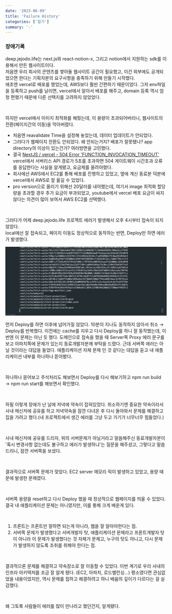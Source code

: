 ```yaml
---
date: '2023-06-09'
title: 'Failure History'
categories: ['일기']
summary: '-'
---
```


### 장애기록

deep.jejodo.life는 next.js와 react-notion-x, 그리고 notion에서 지원하는 sdk를 이용해서 만든 웹사이트이다.   
처음엔 우리 회사의 콘텐츠를 쌓아둘 웹사이트 공간이 필요했고, 이건 외부에도 공개되었으면 한다는 기획자분의 요구사항을 충족하기 위해 만들기 시작했다.   
애초엔 vercel로 배포를 했었는데, AWS보다 훨씬 간편하기 때문이었다. 그저 env파일을 등록하고 push를 날리면, vercel에서 알아서 배포를 해주고, domain 등록 역시 엄청 편했기 때문에 다른 선택지를 고려하지 않았었다.

<br>

하지만 vercel에서 이미지 최적화를 해줬는데, 이 용량이 초과되어버리니, 웹사이트의 전환(페이지간의 이동)을 막아버렸다.
  - 처음엔 reavalidate Time을 설정해 놓았는데, 데이터 업데이트가 안되었다.
  - 그러다가 웹페이지 전환도 안되었다. 왜 안되는거지? 배포가 잘못됐나? app directory의 이상이 있는건가? 여러방면을 고민했다.
  - 결국 [NextJS / vercel - 504 Error 'FUNCTION_INVOCATION_TIMEOUT'](https://stackoverflow.com/questions/68771480/nextjs-vercel-504-error-function-invocation-timeout) vercel에서 서버리스 API 경로가 5초를 초과하면 504 게이트웨이 시간초과 오류를 응답한다는 사실을 알게됐고, 요금제를 올려야했다.
  - 회사에선 AWS에서 EC2를 통해 배포를 진행하고 있었고, 옆에 계신 동료분 덕분에 vercel에서 AWS로 잘 옮길 수 있었다.
  - pro version으로 올리기 위해선 20달러를 내야했는데, 여기서 image 최적화 할당량을 초과할 경우 추가 요금이 부과되었고, youtube에서 vercel 배포 요금이 싸지 않다는 의견이 많이 보여서 AWS EC2를 선택했다.

<br>

그러다가 어제 deep.jejodo.life 프로젝트 에러가 발생해서 오후 4시부터 접속이 되지 않았다.   
local에선 잘 접속되고, 페이지 이동도 정상적으로 동작하는 반면, Deploy만 하면 에러가 발생했다.

![여기서 화면이 전환되지 않았다.](deep-jejodo-error.png)

먼저 Deploy를 하면 이후에 넘어가질 않았다. 10분이 지나도 동작하지 않아서 취소 → Deploy를 반복했다.
이전에는 cache를 지우고 다시 Deploy를 하니 잘 동작했는데, 이번엔 이 문제는 아닌 듯 했다.
도메인으로 접속을 했을 때 Server쪽 Proxy 에러 문구를 보고 아파치쪽에 문제가 있는지 동료개발자분께 부탁을 드렸다. 근데 서버쪽 에러는 아닐 것이라는 대답을 들었다. 애플리케이션 자체 문제 인 것 같다는 대답을 듣고 내 애플리케이션 내부를 하나하나 뜯어봤다.

<br>

하나하나 뜯어보고 주석처리도 해보면서 Deploy를 다시 해보기하고 npm run build → npm run start를 해보면서 확인했다. 

<br>

하필 이렇게 장애가 난 날에 저녁에 약속이 잡혀있었다.
취소하기엔 중요한 약속이라서 사내 메신저에 공유를 하고 저녁약속을 잠깐 다녀온 후 다시 돌아와서 문제를 해결하고 집을 가려고 했다.(내 프로젝트에서 생긴 에러를 그냥 두고 가기가 너무너무 힘들었다.)

<br>

사내 메신저에 공유를 드리자, 위의 서버문제가 아닐거라고 말씀해주신 동료개발자분이 '혹시 변경사항 없는데도 불구하고 에러가 발생하냐'는 질문을 해주셨고, 그렇다고 말씀드리니, 잠깐 서버쪽을 보셨다.

<br>

결과적으로 서버쪽 문제가 맞았다. EC2 server 메모리 릭이 발생하고 있었고, 용량 때문에 발생한 문제였다.

<br>

서버쪽 용량을 reset하고 다시 Deploy 했을 때 정상적으로 웹페이지를 띄울 수 있었다.
결국 내 애플리케이션 문제는 아니였지만, 이를 통해 크게 배운게 있다.

<br>

1. 프론트는 프론트만 잘하면 되는게 아니라, 웹을 잘 알아야한다는 점.
2. 서버쪽 문제가 발생했다고 서버개발자 탓, 애플리케이션 문제라고 프론트개발자 탓이 아니라 이 문제가 발생했다는 것 자체가 문제고, 누구의 탓도 아니고, 다시 문제가 발생하지 않도록 조취를 취해야 한다는 점.

<br>

결과적으론 문제를 해결하고 약속장소로 잘 이동할 수 있었다. 이번 계기로 우리 사내의 인프라 아키텍처를 조금 잘 알게 됐다. (EC2, 아파치, 로드밸런싱...) 평소였다면 관심없었을 내용이었지만, 역시 문제를 접하고 해결하려고 하니 배움의 깊이가 다르다는 걸 실감했다.

<br>

왜 그토록 사람들이 에러를 많이 만나라고 했던건지, 알게됐다.



